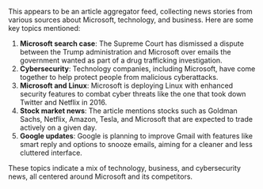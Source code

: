 This appears to be an article aggregator feed, collecting news stories from various sources about Microsoft, technology, and business. Here are some key topics mentioned:

1. **Microsoft search case**: The Supreme Court has dismissed a dispute between the Trump administration and Microsoft over emails the government wanted as part of a drug trafficking investigation.
2. **Cybersecurity**: Technology companies, including Microsoft, have come together to help protect people from malicious cyberattacks.
3. **Microsoft and Linux**: Microsoft is deploying Linux with enhanced security features to combat cyber threats like the one that took down Twitter and Netflix in 2016.
4. **Stock market news**: The article mentions stocks such as Goldman Sachs, Netflix, Amazon, Tesla, and Microsoft that are expected to trade actively on a given day.
5. **Google updates**: Google is planning to improve Gmail with features like smart reply and options to snooze emails, aiming for a cleaner and less cluttered interface.

These topics indicate a mix of technology, business, and cybersecurity news, all centered around Microsoft and its competitors.